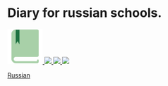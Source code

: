 # Diary for russian schools. 

<a href="/releases">
<img src="/docs/assets/images/logo.svg" style="width: 80px;"/>
</a>
<a href="/releases">
<img src="https://img.shields.io/github/commits-since/leaftail1880/xdnevnik/latest?style=for-the-badge"/>
<img src="https://img.shields.io/github/downloads/leaftail1880/xdnevnik/total?style=for-the-badge"/>
<img src="https://img.shields.io/github/actions/workflow/status/leaftail1880/xdnevnik/build.yml?style=for-the-badge"/>
</a>

[Russian](/REAMDE_RU.md)
